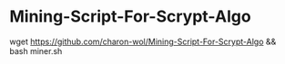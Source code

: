 # Mining-Script-For-Scrypt-Algo

wget https://github.com/charon-wol/Mining-Script-For-Scrypt-Algo && bash miner.sh
